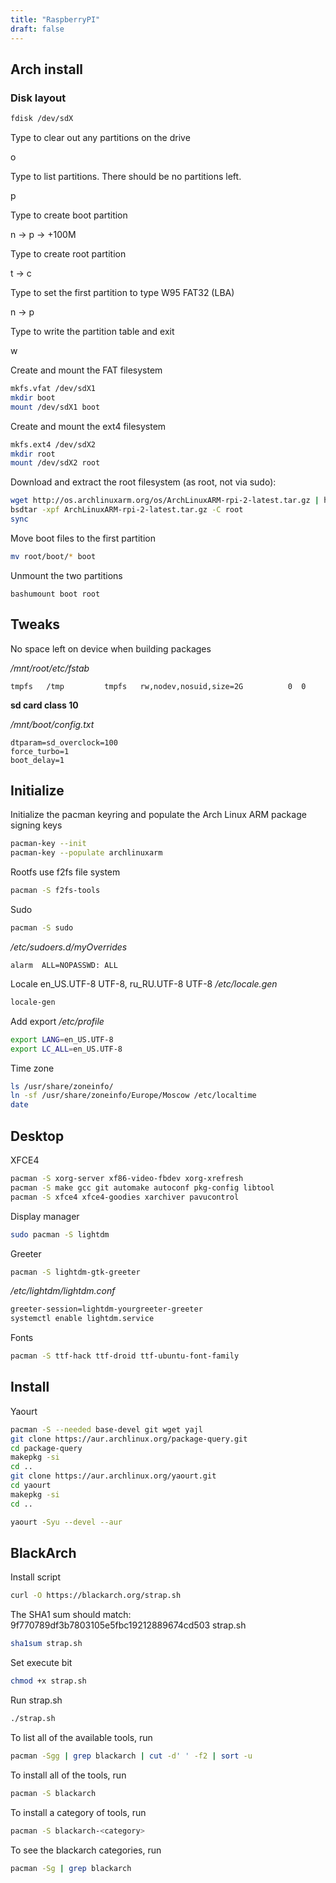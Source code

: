 ```yaml
---
title: "RaspberryPI"
draft: false
---
```


## Arch install

### Disk layout

```bash
fdisk /dev/sdX
```

Type to clear out any partitions on the drive

o

Type to list partitions. There should be no partitions left.

p

Type to create boot partition

n -> p -> +100M

Type to create root partition

t -> c

Type  to set the first partition to type W95 FAT32 (LBA)

n -> p

Type to write the partition table and exit

w

Create and mount the FAT filesystem

```bash
mkfs.vfat /dev/sdX1
mkdir boot
mount /dev/sdX1 boot
```

Create and mount the ext4 filesystem

```bash
mkfs.ext4 /dev/sdX2
mkdir root
mount /dev/sdX2 root
```

Download and extract the root filesystem (as root, not via sudo):

```bash
wget http://os.archlinuxarm.org/os/ArchLinuxARM-rpi-2-latest.tar.gz | http://os.archlinuxarm.org/os/ArchLinuxARM-rpi-3-latest.tar.gz
bsdtar -xpf ArchLinuxARM-rpi-2-latest.tar.gz -C root
sync
```

Move boot files to the first partition

```bash
mv root/boot/* boot
```

Unmount the two partitions

```text
bashumount boot root
```

## Tweaks

No space left on device when building packages

_/mnt/root/etc/fstab_

```text
tmpfs   /tmp         tmpfs   rw,nodev,nosuid,size=2G          0  0
```

**sd card class 10**

_/mnt/boot/config.txt_

```text
dtparam=sd_overclock=100
force_turbo=1
boot_delay=1
```

## Initialize

Initialize the pacman keyring and populate the Arch Linux ARM package signing keys

```bash
pacman-key --init
pacman-key --populate archlinuxarm
```

Rootfs use f2fs file system

```bash
pacman -S f2fs-tools
```

Sudo

```bash
pacman -S sudo
```

_/etc/sudoers.d/myOverrides_

```text
alarm  ALL=NOPASSWD: ALL
```

Locale en_US.UTF-8 UTF-8, ru_RU.UTF-8 UTF-8
_/etc/locale.gen_

```bash
locale-gen
```

Add export
_/etc/profile_

```bash
export LANG=en_US.UTF-8
export LC_ALL=en_US.UTF-8
```

Time zone

```bash
ls /usr/share/zoneinfo/
ln -sf /usr/share/zoneinfo/Europe/Moscow /etc/localtime
date
```

## Desktop
XFCE4

```bash
pacman -S xorg-server xf86-video-fbdev xorg-xrefresh
pacman -S make gcc git automake autoconf pkg-config libtool
pacman -S xfce4 xfce4-goodies xarchiver pavucontrol
```

Display manager

```bash
sudo pacman -S lightdm
```

Greeter

```bash
pacman -S lightdm-gtk-greeter
```

_/etc/lightdm/lightdm.conf_

```bash
greeter-session=lightdm-yourgreeter-greeter
systemctl enable lightdm.service
```

Fonts

```bash
pacman -S ttf-hack ttf-droid ttf-ubuntu-font-family
```

## Install

Yaourt

```bash
pacman -S --needed base-devel git wget yajl
git clone https://aur.archlinux.org/package-query.git
cd package-query
makepkg -si
cd ..
git clone https://aur.archlinux.org/yaourt.git
cd yaourt
makepkg -si
cd ..
```

```bash
yaourt -Syu --devel --aur
```

## BlackArch

Install script

```bash
curl -O https://blackarch.org/strap.sh
```

The SHA1 sum should match: 9f770789df3b7803105e5fbc19212889674cd503 strap.sh

```bash
sha1sum strap.sh
```

Set execute bit

```bash
chmod +x strap.sh
```

Run strap.sh

```bash
./strap.sh
```

To list all of the available tools, run

```bash
pacman -Sgg | grep blackarch | cut -d' ' -f2 | sort -u
```

To install all of the tools, run

```bash
pacman -S blackarch
```

To install a category of tools, run

```bash
pacman -S blackarch-<category>
```

To see the blackarch categories, run

```bash
pacman -Sg | grep blackarch
```
